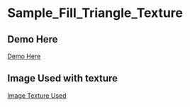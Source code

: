 # Sample_Fill_Triangle_Texture

## Demo Here
<a href src="http://texture-fill.bitballoon.com/">Demo Here</a>
## Image Used with texture
<a href src="https://github.com/AchcarLucas/Sample_Fill_Triangle_Texture/blob/master/triangle_texture/img/test.png">Image Texture Used</a>
